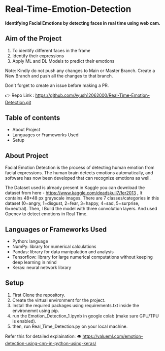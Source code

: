 # Real-Time-Emotion-Detection
#### Identifying Facial Emotions by detecting faces in real time using web cam.

## Aim of the Project
1. To identify different faces in the frame
2. Identify their expressions
3. Apply ML and DL Models to predict their emotions


Note: Kindly do not push any changes to Main or Master Branch. Create a New Branch and push all the changes to that branch.

Don't forget to create an issue before making a PR.

👉 Repo Link : https://github.com/Ayush12062000/Real-Time-Emotion-Detection.git

## Table of contents
* About Project
* Languages or Frameworks Used
* Setup

## About Project
Facial Emotion Detection is the process of detecting human emotion from facial
expressions. The human brain detects emotions automatically, and software has now
been developed that can recognize emotions as well. 

The Dataset used is already present in Kaggle you can download the
dataset from here - https://www.kaggle.com/deadskull7/fer2013 , It
contains 48*48 px grayscale images. There are 7 classes/categories in this
dataset (0=angry, 1=disgust, 2=fear, 3=happy, 4=sad, 5=surprise,
6=neutral). Then, I Build the model with three convolution layers. And
used Opencv to detect emotions in Real Time.

## Languages or Frameworks Used
* Python: language
* NumPy: library for numerical calculations
* Pandas: library for data manipulation and analysis
* Tensorflow: library for large numerical computations without keeping deep learning in mind
* Keras: neural network library

## Setup
1. First Clone the repository.
2. Create the virtual environment for the project.
3. Install the required packages using requirements.txt inside the environemnt using pip.
4. run the Emotion_Detection_1.ipynb in google colab (make sure GPU/TPU is enabled).
5. then, run Real_Time_Detection.py on your local machine.



Refer this for detailed explaination:
👁 https://valueml.com/emotion-detection-using-cnn-in-python-using-keras/